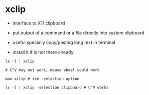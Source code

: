 # xclip

- interface to X11 clipboard

- put output of a command or a file directly into system clipboard

- useful specially copy/pasting long text in terminal

- install it if is not there already

```shell
ls -l | xclip

# C^V may not work, mouse wheel could work

man xclip # see -selection option

ls -l | xclip -selection clipboard # C^V works
```
